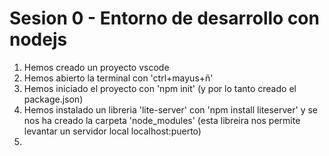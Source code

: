 # Sesion 0 - Entorno de desarrollo con nodejs
1. Hemos creado un proyecto vscode
2. Hemos abierto la terminal con 'ctrl+mayus+ñ'
3. Hemos iniciado el proyecto con 'npm init' (y por lo tanto creado el package.json)
4. Hemos instalado un libreria 'lite-server' con 'npm install liteserver' y se nos ha creado la carpeta 'node_modules' (esta libreira nos permite levantar un servidor local localhost:puerto)
5. 